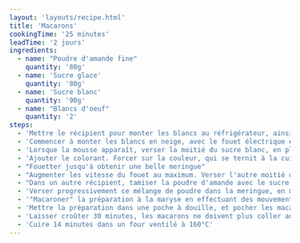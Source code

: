 ```yaml
---
layout: 'layouts/recipe.html'
title: 'Macarons'
cookingTime: '25 minutes'
leadTime: '2 jours'
ingredients:
  - name: "Poudre d'amande fine"
    quantity: '80g'
  - name: 'Sucre glace'
    quantity: '80g'
  - name: 'Sucre blanc'
    quantity: '90g'
  - name: "Blancs d'oeuf"
    quantity: '2'
steps:
  - 'Mettre le récipient pour monter les blancs au réfrigérateur, ainsi que le fouet'
  - 'Commencer à monter les blancs en neige, avec le fouet électrique en vitesse lente (1/3 du max)'
  - 'Lorsque la mousse apparaît, verser la moitié du sucre blanc, en pluie, tout en continuant à fouetter. Augmenter la vitesse du fouet aux 2/3 du max'
  - 'Ajouter le colorant. Forcer sur la couleur, qui se ternit à la cuisson'
  - "Fouetter jusqu'à obtenir une belle meringue"
  - "Augmenter les vitesse du fouet au maximum. Verser l'autre moitié du sucre blanc, en pluie"
  - "Dans un autre récipient, tamiser la poudre d'amande avec le sucre glace"
  - 'Verser progressivement ce mélange de poudre dans la meringue, en mélangeant doucement à la maryse'
  - '"Macaroner" la préparation à la maryse en effectuant des mouvements du haut vers le bas, de manière à former un ruban dense et ininterrompu'
  - 'Mettre la préparation dans une poche à douille, et pocher les macarons'
  - 'Laisser croûter 30 minutes, les macarons ne doivent plus coller au doigt'
  - 'Cuire 14 minutes dans un four ventilé à 160°C'
---
```

